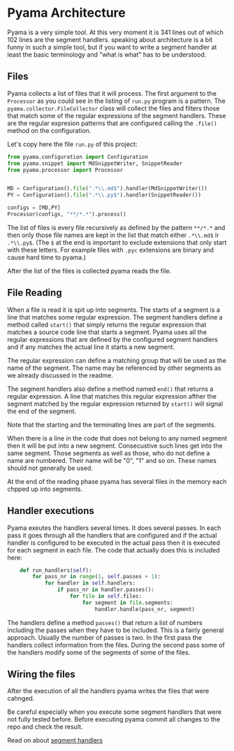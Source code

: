 # Pyama Architecture

Pyama is a very simple tool. At this very moment it is 341 lines out of which 102 lines are
the segment handlers. speaking about architecture is a bit funny in such a simple tool, but
if you want to write a segment handler at least the basic terminology and "what is what" has
to be understood.

## Files

Pyama collects a list of files that it will process. The first argument to the `Processor`
as you could see in the listing of `run.py` program is a pattern. The 
`pyama.collector.FileCollector` class will collect the files and filters those that
match some of the regular expressions of the segment handlers. These are the regular
expresion patterns that are configured calling the `.file()` method on the configuration.

Let's copy here the file `run.py` of this project:

[//]: # (USE SNIPPET run.py/run_py)
```python
from pyama.configuration import Configuration
from pyama.snippet import MdSnippetWriter, SnippetReader
from pyama.processor import Processor


MD = Configuration().file(".*\\.md$").handler(MdSnippetWriter())
PY = Configuration().file(".*\\.py$").handler(SnippetReader())

configs = [MD,PY]
Processor(configs, "**/*.*").process()
``` 

The list of files is every file recursively as defined by the pattern `**/*.*` and then 
only those file names are kept in the list that match either `.*\\.md$` ir `.*\\.py$`.
(The `$` at the end is important to exclude extensions that only start with these letters.
For example files with `.pyc` extensions are binary and cause hard time to pyama.)

After the list of the files is collected pyama reads the file.

## File Reading

When a file is read it is spit up into segments. The starts of a segment is a line that 
matches some regular expression. The segment handlers define a method called
`start()` that simply returns the regular expression that matches a source code line
that starts a segment. Pyama uses all the regular expressions that are defined by the
configured segment handlers and if any matches the actual line it starts a new segment.

The regular expression can define a matching group that will be used as the name of the
segment. The name may be referenced by other segments as we already discussed in the
readme.

The segment handlers also define a method named `end()` that returns a regular expression.
A line that matches this regular expression afther the segment matched by the regular
expression returned by `start()` will signal the end of the segment.

Note that the starting and the terminating lines are part of the segments.

When there is a line in the code that does not belong to any named segment then it will be
put into a new segment. Consecustive such lines get into the same segment. Those segments
as well as those, who do not define a name are numbered. Their name will be "0", "1" and
so on. These names should not generally be used.

At the end of the reading phase pyama has several files in the memory each chpped up into
segments.

## Handler executions

Pyama exeutes the handlers several times. It does several passes. In each pass it
goes through all the handlers that are configured and if the actual handler is
configured to be executed in the actual pass then it is executed for each segment
in each file. The code that actually does this is included here:
 
[//]: # (USE SNIPPET */runhandlers)
```python
    def run_handlers(self):
        for pass_nr in range(1, self.passes + 1):
            for handler in self.handlers:
                if pass_nr in handler.passes():
                    for file in self.files:
                        for segment in file.segments:
                            handler.handle(pass_nr, segment)

```

The handlers define a method `passes()` that return a list of numbers including the passes
when they have to be included. This is a fairly general approach. Usually the number of
passes is two. In the first pass the handlers collect information from the files. During
the second pass some of the handlers modify some of the segments of some of the files.

## Wiring the files

After the execution of all the handlers pyama writes the files that were cahnged.

Be careful especially when you execute some segment handlers that were not fully tested
before. Before executing pyama commit all changes to the repo and check the result.

Read on about [segment handlers](segmenthandlers.md)